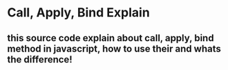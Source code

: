 # Call, Apply, Bind Explain
## this source code explain about call, apply, bind method in javascript, how to use their and whats the difference!